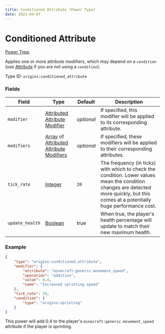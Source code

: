 ```yaml
---
title: Conditioned Attribute (Power Type)
date: 2021-04-07
---
```

# Conditioned Attribute

[Power Type](../power_types.md).

Applies one or more attribute modifiers, which may depend on a `condition` (use [Attribute](../power_types/attribute.md) if you are not using a `condition`).

Type ID: `origins:conditioned_attribute`

### Fields

Field  | Type | Default | Description
-------|------|---------|-------------
`modifier` | [Attributed Attribute Modifier](../data_types/attributed_attribute_modifier.md) | _optional_ | If specified, this modifier will be applied to its corresponding attribute.
`modifiers` | [Array](../data_types/array.md) of [Attributed Attribute Modifiers](../data_types/attributed_attribute_modifier.md) | _optional_ | If specified, these modifiers will be applied to their corresponding attributes.
`tick_rate` | [Integer](../data_types/integer.md) | `20` | The frequency (in ticks) with which to check the condition. Lower values mean the condition changes are detected more quickly, but this comes at a potentially huge performance cost.
`update_health` | [Boolean](../data_types/boolean.md) | true | When true, the player's health percentage will update to match their new maximum health.


### Example
```json
{
    "type": "origins:conditioned_attribute",
    "modifier": {
        "attribute": "minecraft:generic.movement_speed",
        "operation": "addition",
        "value": 0.4,
        "name": "Increased sprinting speed"
    },
    "tick_rate": 20,
    "condition": {
        "type": "origins:sprinting"
    }
}
```
This power will add 0.4 to the player's `minecraft:generic.movement_speed` attribute if the player is sprinting.